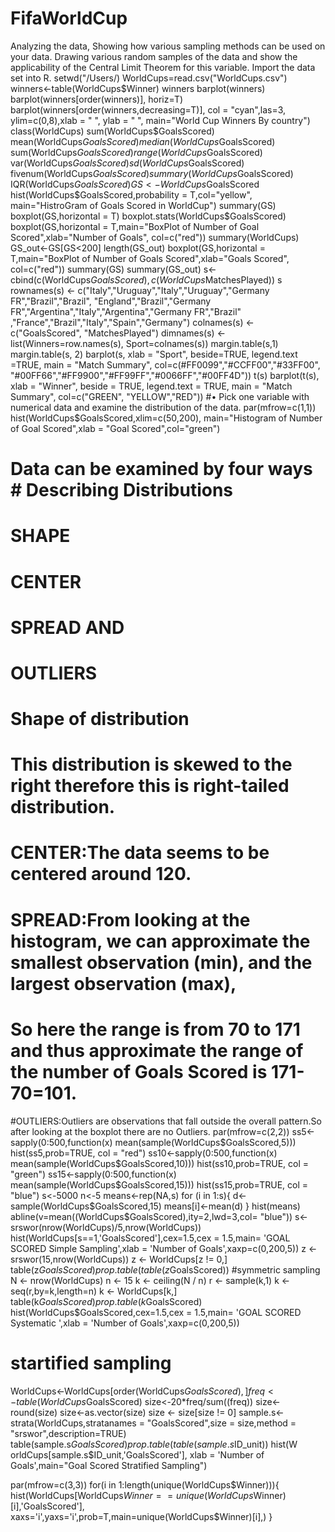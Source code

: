 # FifaWorldCup
Analyzing the data, Showing how various sampling methods can be used on your data. Drawing various random samples of the data and show the applicability of the Central Limit Theorem for this variable.
Import the data set into R.
setwd("/Users/) WorldCups=read.csv("WorldCups.csv")
winners<-table(WorldCups$Winner)
winners
barplot(winners)
barplot(winners[order(winners)], horiz=T)
barplot(winners[order(winners,decreasing=T)],
col = "cyan",las=3, ylim=c(0,8),xlab = " ", ylab = " ",
main="World Cup Winners By country") class(WorldCups)
sum(WorldCups$GoalsScored)
mean(WorldCups$GoalsScored)
median(WorldCups$GoalsScored)
sum(WorldCups$GoalsScored) 
range(WorldCups$GoalsScored)
var(WorldCups$GoalsScored)
sd(WorldCups$GoalsScored) 
fivenum(WorldCups$GoalsScored)
summary(WorldCups$GoalsScored)
IQR(WorldCups$GoalsScored) 
GS<-WorldCups$GoalsScored
hist(WorldCups$GoalsScored,probability = T,col="yellow", main="HistroGram of Goals Scored in WorldCup")
summary(GS)
boxplot(GS,horizontal = T) boxplot.stats(WorldCups$GoalsScored)
boxplot(GS,horizontal = T,main="BoxPlot of Number of Goal Scored",xlab="Number of Goals",
col=c("red"))
summary(WorldCups)
GS_out<-GS[GS<200]
length(GS_out)
boxplot(GS,horizontal = T,main="BoxPlot of Number of Goals Scored",xlab="Goals Scored",
col=c("red")) summary(GS)
summary(GS_out)
s<-cbind(c(WorldCups$GoalsScored),c(WorldCups$MatchesPlayed))
s
rownames(s) <- c("Italy","Uruguay","Italy","Uruguay","Germany FR","Brazil","Brazil", "England","Brazil","Germany FR","Argentina","Italy","Argentina","Germany
FR","Brazil" ,"France","Brazil","Italy","Spain","Germany")
colnames(s) <- c("GoalsScored", "MatchesPlayed")
dimnames(s) <- list(Winners=row.names(s), Sport=colnames(s)) margin.table(s,1)
margin.table(s, 2)
barplot(s, xlab = "Sport",
beside=TRUE, legend.text =TRUE, main = "Match Summary", col=c(#FF0099","#CCFF00","#33FF00",
"#00FF66","#FF9900","#FF99FF","#0066FF","#00FF4D"))
t(s)
barplot(t(s), xlab = "Winner",
beside = TRUE, legend.text = TRUE, main = "Match Summary", col=c("GREEN", "YELLOW","RED"))
#• Pick one variable with numerical data and examine the distribution of the data. par(mfrow=c(1,1))
hist(WorldCups$GoalsScored,xlim=c(50,200),
main="Histogram of Number of Goal Scored",xlab = "Goal Scored",col="green")
# Data can be examined by four ways # Describing Distributions
# SHAPE
# CENTER
# SPREAD AND
# OUTLIERS
# Shape of distribution
# This distribution is skewed to the right therefore this is right-tailed distribution.
# CENTER:The data seems to be centered around 120.
# SPREAD:From looking at the histogram, we can approximate the smallest observation (min), and the largest observation (max),
# So here the range is from 70 to 171 and thus approximate the range of the number of Goals Scored is 171-70=101.
#OUTLIERS:Outliers are observations that fall outside the overall pattern.So after looking at the boxplot there are no Outliers.
par(mfrow=c(2,2))
ss5<-sapply(0:500,function(x) mean(sample(WorldCups$GoalsScored,5))) hist(ss5,prob=TRUE, col = "red")
ss10<-sapply(0:500,function(x) mean(sample(WorldCups$GoalsScored,10))) hist(ss10,prob=TRUE, col = "green")
ss15<-sapply(0:500,function(x) mean(sample(WorldCups$GoalsScored,15))) hist(ss15,prob=TRUE, col = "blue")
s<-5000
n<-5 means<-rep(NA,s) for (i in 1:s){
d<-sample(WorldCups$GoalsScored,15)
means[i]<-mean(d)
}
hist(means) abline(v=mean((WorldCups$GoalsScored),ity=2,lwd=3,col= "blue"))
s<-srswor(nrow(WorldCups)/5,nrow(WorldCups))
hist(WorldCups[s==1,'GoalsScored'],cex=1.5,cex = 1.5,main=
'GOAL SCORED Simple Sampling',xlab = 'Number of Goals',xaxp=c(0,200,5))
z <- srswor(15,nrow(WorldCups)) z <- WorldCups[z != 0,] table(z$GoalsScored) prop.table(table(z$GoalsScored))
#symmetric sampling
N <- nrow(WorldCups)
n <- 15
k <- ceiling(N / n)
r <- sample(k,1)
k <- seq(r,by=k,length=n) k <- WorldCups[k,] table(k$GoalsScored) prop.table(k$GoalsScored)
hist(WorldCups$GoalsScored,cex=1.5,cex = 1.5,main=
'GOAL SCORED Systematic ',xlab = 'Number of Goals',xaxp=c(0,200,5))
# startified sampling
WorldCups<-WorldCups[order(WorldCups$GoalsScored),] freq<-table(WorldCups$GoalsScored) size<-20*freq/sum((freq))
size<-round(size)
size<-as.vector(size)
size <- size[size != 0] sample.s<-strata(WorldCups,stratanames =
"GoalsScored",size = size,method = "srswor",description=TRUE)
table(sample.s$GoalsScored) prop.table(table(sample.s$ID_unit))
hist(W orldCups[sample.s$ID_unit,'GoalsScored'],
xlab = 'Number of Goals',main="Goal Scored Stratified Sampling")



par(mfrow=c(3,3))
for(i in 1:length(unique(WorldCups$Winner))){
hist(WorldCups[WorldCups$Winner==unique(WorldCups$Winner)[i],'GoalsScored'], xaxs='i',yaxs='i',prob=T,main=unique(WorldCups$Winner)[i],)
}
